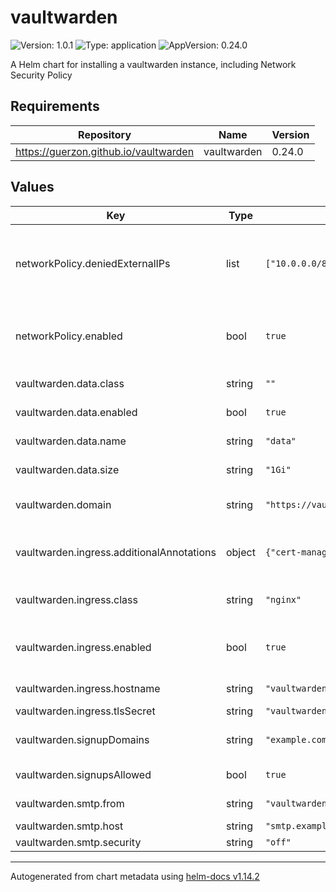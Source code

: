 # vaultwarden

![Version: 1.0.1](https://img.shields.io/badge/Version-1.0.1-informational?style=flat-square) ![Type: application](https://img.shields.io/badge/Type-application-informational?style=flat-square) ![AppVersion: 0.24.0](https://img.shields.io/badge/AppVersion-0.24.0-informational?style=flat-square)

A Helm chart for installing a vaultwarden instance, including Network Security Policy

## Requirements

| Repository | Name | Version |
|------------|------|---------|
| https://guerzon.github.io/vaultwarden | vaultwarden | 0.24.0 |

## Values

| Key | Type | Default | Description |
|-----|------|---------|-------------|
| networkPolicy.deniedExternalIPs | list | `["10.0.0.0/8","172.16.0.0/12","192.168.0.0/16"]` | External IP addresses to which Vaultwarden cannot communicate |
| networkPolicy.enabled | bool | `true` | Whether or not to deploy the NetworkPolicy resource |
| vaultwarden.data.class | string | `""` | Storage Class Name |
| vaultwarden.data.enabled | bool | `true` | Whether to create a PVC |
| vaultwarden.data.name | string | `"data"` | Name of the PVC |
| vaultwarden.data.size | string | `"1Gi"` | Size of PVC to create |
| vaultwarden.domain | string | `"https://vaultwarden.exmaple.com/"` | URL of the VaultWarden instance |
| vaultwarden.ingress.additionalAnnotations | object | `{"cert-manager.io/cluster-issuer":"stepca"}` | Additional annotations for the Ingress resource |
| vaultwarden.ingress.class | string | `"nginx"` | Ingress resource class |
| vaultwarden.ingress.enabled | bool | `true` | Whether or not to deploy an Ingress resource |
| vaultwarden.ingress.hostname | string | `"vaultwarden.example.com"` | Ingress hostname |
| vaultwarden.ingress.tlsSecret | string | `"vaultwarden-tls"` | TLS Secret |
| vaultwarden.signupDomains | string | `"example.com"` | Limit signups to this domain suffix |
| vaultwarden.signupsAllowed | bool | `true` | Whether to allow signups |
| vaultwarden.smtp.from | string | `"vaultwarden@example.com"` | From address for emails |
| vaultwarden.smtp.host | string | `"smtp.example.com"` | SMTP server |
| vaultwarden.smtp.security | string | `"off"` | TLS |

----------------------------------------------
Autogenerated from chart metadata using [helm-docs v1.14.2](https://github.com/norwoodj/helm-docs/releases/v1.14.2)
